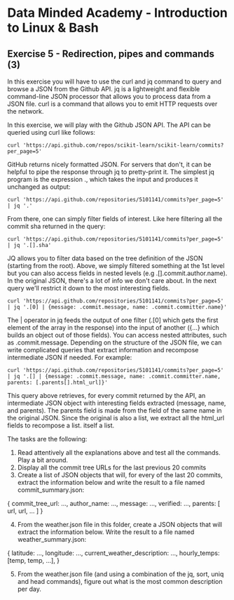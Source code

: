 # Data Minded Academy - Introduction to Linux & Bash

## Exercise 5 - Redirection, pipes and commands (3)

In this exercise you will have to use the curl and jq command to query and browse a JSON from the Github API. jq is a lightweight and flexible command-line JSON processor that allows you to process data from a JSON file. curl is a command that allows you to emit HTTP requests over the network.

In this exercise, we will play with the Github JSON API. The API can be queried using curl like follows:

```
curl 'https://api.github.com/repos/scikit-learn/scikit-learn/commits?per_page=5'
```

GitHub returns nicely formatted JSON. For servers that don't, it can be helpful to pipe the response through jq to pretty-print it. The simplest jq program is the expression ., which takes the input and produces it unchanged as output:

```
curl 'https://api.github.com/repositories/5101141/commits?per_page=5' | jq '.'
```

From there, one can simply filter fields of interest. Like here filtering all the commit sha returned in the query:

```
curl 'https://api.github.com/repositories/5101141/commits?per_page=5' | jq '.[].sha'
```

JQ allows you to filter data based on the tree definition of the JSON (starting from the root). Above, we simply filtered something at the 1st level but you can also access fields in nested levels (e.g .[].commit.author.name). In the original JSON, there's a lot of info we don't care about. In the next query we'll restrict it down to the most interesting fields.

```
curl 'https://api.github.com/repositories/5101141/commits?per_page=5'  | jq '.[0] | {message: .commit.message, name: .commit.committer.name}'
````

The | operator in jq feeds the output of one filter (.[0] which gets the first element of the array in the response) into the input of another ({...} which builds an object out of those fields). You can access nested attributes, such as .commit.message. Depending on the structure of the JSON file, we can write complicated queries that extract information and recompose intermediate JSON if needed. For example:

```
curl 'https://api.github.com/repositories/5101141/commits?per_page=5' | jq '.[] | {message: .commit.message, name: .commit.committer.name, parents: [.parents[].html_url]}'
```

This query above retrieves, for every commit returned by the API, an intermediate JSON object with interesting fields extracted (message, name, and parents). The parents field is made from the field of the same name in the original JSON. Since the original is also a list, we extract all the html_url fields to recompose a list. itself a list.

The tasks are the following:

1. Read attentively all the explanations above and test all the commands. Play a bit around.
2. Display all the commit tree URLs for the last previous 20 commits
3. Create a list of JSON objects that will, for every of the last 20 commits, extract the information below and write the result to a file named commit_summary.json:

{
    commit_tree_url: ...,
    author_name: ...,
    message: ...,
    verified: ...,
    parents: [
        url,
        url,
        ...
    ]
}

4. From the weather.json file in this folder, create a JSON objects that will extract the information below. Write the result to a file named weather_summary.json:

{
    latitude: ...,
    longitude: ...,
    current_weather_description: ...,
    hourly_temps: [temp, temp, ...],
}

5. From the weather.json file (and using a combination of the jq, sort, uniq and head commands), figure out what is the most common description per day.

